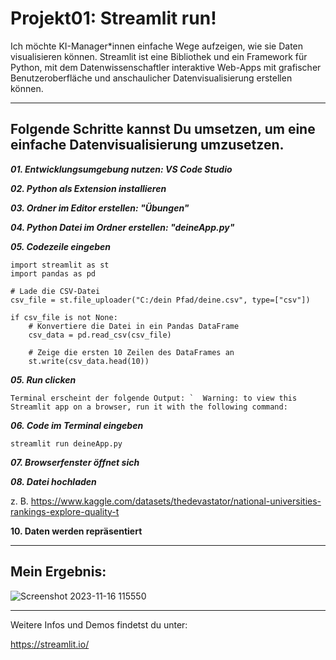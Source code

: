 # Projekt01: Streamlit run!
Ich möchte KI-Manager*innen einfache Wege aufzeigen, wie sie Daten visualisieren können.
Streamlit ist eine Bibliothek und ein Framework für Python, mit dem Datenwissenschaftler interaktive Web-Apps mit grafischer Benutzeroberfläche und anschaulicher Datenvisualisierung erstellen können.
________________________________________

## Folgende Schritte kannst Du umsetzen, um eine einfache Datenvisualisierung umzusetzen.

**_01. Entwicklungsumgebung nutzen: VS Code Studio_**

**_02. Python als Extension installieren_**

**_03. Ordner im Editor erstellen: "Übungen"_**

**_04. Python Datei im Ordner erstellen: "deineApp.py"_**

**_05. Codezeile eingeben_**

```
import streamlit as st
import pandas as pd

# Lade die CSV-Datei
csv_file = st.file_uploader("C:/dein Pfad/deine.csv", type=["csv"])

if csv_file is not None:
    # Konvertiere die Datei in ein Pandas DataFrame
    csv_data = pd.read_csv(csv_file)

    # Zeige die ersten 10 Zeilen des DataFrames an
    st.write(csv_data.head(10))

```

_**05. Run clicken**_

``
Terminal erscheint der folgende Output:
`  Warning: to view this Streamlit app on a browser, run it with the following
  command:
``

**_06. Code im Terminal eingeben_**

`streamlit run deineApp.py`

**_07. Browserfenster öffnet sich_**

**_08. Datei hochladen_**

z. B.  https://www.kaggle.com/datasets/thedevastator/national-universities-rankings-explore-quality-t

**10. Daten werden repräsentiert**
__________________________________________________
## Mein Ergebnis:
![Screenshot 2023-11-16 115550](https://github.com/digitalerbildungspartner/projekt01_streamlit/assets/146565610/5fdb24e6-607e-4dbe-9d29-5985b6247177)

___________________________________________________

Weitere Infos und Demos findetst du unter:

https://streamlit.io/
